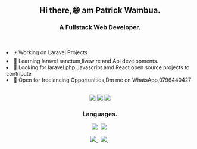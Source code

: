 <div style="text-align:center;">
  <h2 align="center" dir="auto">Hi there,😄 am Patrick Wambua.</h2>
</div>
<div style="text-align:center;">
  <h3 align="center" dir="auto">A Fullstack Web Developer.</h3>
</div>

&nbsp;
&nbsp;

 
<!-- ![images (1)](https://user-images.githubusercontent.com/102645955/192634086-37652080-c5dc-4ce7-94cf-8d9c476dab1d.png) -->
<div>
  <li>⚡ Working on Laravel Projects</li>
   <li>🌱 Learning laravel sanctum,livewire and Api developments.</li>
   <li> 👯  Looking for laravel.php.Javascript amd React open source projects to contribute</li>
   <li>💬 Open for freelancing Opportunities,Dm me on WhatsApp,0796440427</li>
</div>
&nbsp;
&nbsp;

<p align="center" dir="auto">
  <a href="https://github.com/PatrickNthiwa" rel="nofollow">
  <img src="https://camo.githubusercontent.com/5d03c86f6a75f7cbe80d135d9162fbf6dc46a31253cf30a8e9bb8279b4d574d3/68747470733a2f2f696d672e736869656c64732e696f2f62616467652f547769747465722d3144413146323f7374796c653d666f722d7468652d6261646765266c6f676f3d74776974746572266c6f676f436f6c6f723d7768697465" data-canonical-src="https://img.shields.io/badge/Twitter-1DA1F2?style=for-the-badge&amp;logo=twitter&amp;logoColor=white" style="max-width: 100%;">
  </a>
   <a href="/PatrickNthiwa/PatrickNthiwa/blob/master/pwnthiwa@gmail.com" rel="nofollow">
<img src="https://camo.githubusercontent.com/571384769c09e0c66b45e39b5be70f68f552db3e2b2311bc2064f0d4a9f5983b/68747470733a2f2f696d672e736869656c64732e696f2f62616467652f476d61696c2d4431343833363f7374796c653d666f722d7468652d6261646765266c6f676f3d676d61696c266c6f676f436f6c6f723d7768697465" data-canonical-src="https://img.shields.io/badge/Gmail-D14836?style=for-the-badge&amp;logo=gmail&amp;logoColor=white" style="max-width: 100%;">
  </a>
    <a href="https://www.linkedin.com/in/patrick-wambua/" rel="nofollow">
  <img src="https://camo.githubusercontent.com/5d03c86f6a75f7cbe80d135d9162fbf6dc46a31253cf30a8e9bb8279b4d574d3/68747470733a2f2f696d672e736869656c64732e696f2f62616467652f547769747465722d3144413146323f7374796c653d666f722d7468652d6261646765266c6f676f3d74776974746572266c6f676f436f6c6f723d7768697465" data-canonical-src="https://img.shields.io/badge/Twitter-1DA1F2?style=for-the-badge&amp;logo=twitter&amp;logoColor=white" style="max-width: 100%;">
  </a>
</p>
<p></p>


<div style="text-align:center;">
  <h3 >Languages.</h3>
</div>

<p align="center" dir="auto">
<a target="_blank" rel="noopener noreferrer nofollow" href="https://camo.githubusercontent.com/9bb47fd1e0a403a00e5acefbee6bb6766a118032c653041b98eca604e5c2e2a7/68747470733a2f2f696d672e736869656c64732e696f2f62616467652f4b6f746c696e2d3833383245333f7374796c653d666f722d7468652d6261646765266c6f676f3d6b6f746c696e266c6f676f436f6c6f723d7768697465"><img src="https://camo.githubusercontent.com/9bb47fd1e0a403a00e5acefbee6bb6766a118032c653041b98eca604e5c2e2a7/68747470733a2f2f696d672e736869656c64732e696f2f62616467652f4b6f746c696e2d3833383245333f7374796c653d666f722d7468652d6261646765266c6f676f3d6b6f746c696e266c6f676f436f6c6f723d7768697465" data-canonical-src="https://img.shields.io/badge/Kotlin-8382E3?style=for-the-badge&amp;logo=laravel&amp;logoColor=white" style="max-width: 100%;"></a>&nbsp;
<a target="_blank" rel="noopener noreferrer nofollow" href="https://camo.githubusercontent.com/e75e225400ab33cb1188ac8698e79cf476c5be7ee777ae07571d37296f4f05cf/68747470733a2f2f696d672e736869656c64732e696f2f62616467652f4a6176612d4535364630383f7374796c653d666f722d7468652d6261646765266c6f676f3d6a617661266c6f676f436f6c6f723d7768697465"><img src="https://camo.githubusercontent.com/e75e225400ab33cb1188ac8698e79cf476c5be7ee777ae07571d37296f4f05cf/68747470733a2f2f696d672e736869656c64732e696f2f62616467652f4a6176612d4535364630383f7374796c653d666f722d7468652d6261646765266c6f676f3d6a617661266c6f676f436f6c6f723d7768697465" data-canonical-src="https://img.shields.io/badge/Java-E56F08?style=for-the-badge&amp;logo=java&amp;logoColor=white" style="max-width: 100%;"></a>&nbsp;
</p>

<p align="center">
  <a target="_blank" rel="noopener noreferrer nofollow" href="https://camo.githubusercontent.com/9bb47fd1e0a403a00e5acefbee6bb6766a118032c653041b98eca604e5c2e2a7/68747470733a2f2f696d672e736869656c64732e696f2f62616467652f4b6f746c696e2d3833383245333f7374796c653d666f722d7468652d6261646765266c6f676f3d6b6f746c696e266c6f676f436f6c6f723d7768697465">
    <img src="https://camo.githubusercontent.com/9bb47fd1e0a403a00e5acefbee6bb6766a118032c653041b98eca604e5c2e2a7/68747470733a2f2f696d672e736869656c64732e696f2f62616467652f4b6f746c696e2d3833383245333f7374796c653d666f722d7468652d6261646765266c6f676f3d6b6f746c696e266c6f676f436f6c6f723d7768697465" style="max-width: 100%;">
  </a>&nbsp;
  <a target="_blank" rel="noopener noreferrer nofollow" href="https://camo.githubusercontent.com/e75e225400ab33cb1188ac8698e79cf476c5be7ee777ae07571d37296f4f05cf/68747470733a2f2f696d672e736869656c64732e696f2f62616467652f4a6176612d4535364630383f7374796c653d666f722d7468652d6261646765266c6f676f3d6a617661266c6f676f436f6c6f723d7768697465">
    <img src="https://camo.githubusercontent.com/e75e225400ab33cb1188ac8698e79cf476c5be7ee777ae07571d37296f4f05cf/68747470733a2f2f696d672e736869656c64732e696f2f62616467652f4a6176612d4535364630383f7374796c653d666f722d7468652d6261646765266c6f676f3d6a617661266c6f676f436f6c6f723d7768697465" style="max-width: 100%;">
  </a>&nbsp;
</p>

<!--
**PatrickNthiwa/PatrickNthiwa** is a ✨ _special_ ✨ repository because its `README.md`![images](https://user-images.githubusercontent.com/102645955/192632515-749815f6-2f27-48f8-8240-7e892edd9003.png)
 (this file) appears on your GitHub profile.

    <a href="" rel="nofollow">
  <img src="https://camo.githubusercontent.com/5d03c86f6a75f7cbe80d135d9162fbf6dc46a31253cf30a8e9bb8279b4d574d3/68747470733a2f2f696d672e736869656c64732e696f2f62616467652f547769747465722d3144413146323f7374796c653d666f722d7468652d6261646765266c6f676f3d74776974746572266c6f676f436f6c6f723d7768697465" data-canonical-src="https://img.shields.io/badge/Twitter-1DA1F2?style=for-the-badge&amp;logo=twitter&amp;logoColor=white" style="max-width: 100%;">
  </a>
Here are some ideas to get you started:


-  I’m currently learning ...
-I’m looking to collaborate on ...
- 🤔 I’m looking for help with ...
-  Ask me about ...
- 📫 How to reach me: ...
-  Pronouns: ...
-  Fun fact: ...
-->
